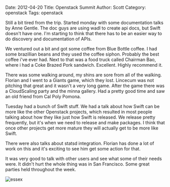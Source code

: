 Date: 2012-04-20
Title: Openstack Summit
Author: Scott
Category: openstack
Tags: openstack

Still a bit tired from the trip.  Started monday with some documentation talks by Anne Gentle.  The doc guys are using wadl to create api docs, but Swift doesn't have one.  I'm starting to think that there has to be an easier way to do discovery and documentation of APIs.

We ventured out a bit and got some coffee from Blue Bottle coffee.  I had some brazillian beans and they used the coffee siphon.  Probably the best coffee i've ever had.  Next to that was a food truck called Chairman Bao, where i had a Coke Brazed Pork sandwich.  Excellent.  Highly recommend it.  

There was some walking around, my shins are sore from all of the walking.  Florian and I went to a Giants game, which they lost.  Lincecum was not pitching that great and it wasn't a very long game.  After the game there was a CloudScaling party and the minna gallery.  Had a pretty good time and saw an old friend from Cal Poly Pomona.

Tuesday had a bunch of Swift stuff.  We had a talk about how Swift can be more like the other Openstack projects, which resulted in most people talking about how they like just how Swift is released.  We release pretty frequently, but it's when we need to release and make packages.  I think that once other projects get more mature they will actually get to be more like Swift.

There were also talks about statsd integration.  Florian has done a lot of work on this and it's exciting to see him get some action for that.  

It was very good to talk with other users and see what some of their needs were.  It didn't hurt the whole thing was in San Francisco.  Some great parties held throughout the week.  

![essex](http://farm8.staticflickr.com/7087/6939755664_16a62f36bd_z.jpg)
